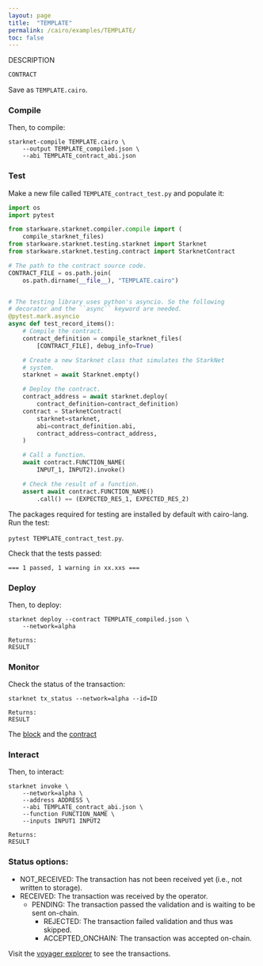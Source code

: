 ```yaml
---
layout: page
title:  "TEMPLATE"
permalink: /cairo/examples/TEMPLATE/
toc: false
---
```



DESCRIPTION

```sh
CONTRACT

```
Save as `TEMPLATE.cairo`.


### Compile

Then, to compile:
```
starknet-compile TEMPLATE.cairo \
    --output TEMPLATE_compiled.json \
    --abi TEMPLATE_contract_abi.json
```

### Test

Make a new file called `TEMPLATE_contract_test.py` and populate it:

```py
import os
import pytest

from starkware.starknet.compiler.compile import (
    compile_starknet_files)
from starkware.starknet.testing.starknet import Starknet
from starkware.starknet.testing.contract import StarknetContract

# The path to the contract source code.
CONTRACT_FILE = os.path.join(
    os.path.dirname(__file__), "TEMPLATE.cairo")


# The testing library uses python's asyncio. So the following
# decorator and the ``async`` keyword are needed.
@pytest.mark.asyncio
async def test_record_items():
    # Compile the contract.
    contract_definition = compile_starknet_files(
        [CONTRACT_FILE], debug_info=True)

    # Create a new Starknet class that simulates the StarkNet
    # system.
    starknet = await Starknet.empty()

    # Deploy the contract.
    contract_address = await starknet.deploy(
        contract_definition=contract_definition)
    contract = StarknetContract(
        starknet=starknet,
        abi=contract_definition.abi,
        contract_address=contract_address,
    )

    # Call a function.
    await contract.FUNCTION_NAME(
        INPUT_1, INPUT2).invoke()

    # Check the result of a function.
    assert await contract.FUNCTION_NAME()
        .call() == (EXPECTED_RES_1, EXPECTED_RES_2)
```

The packages required for testing are installed by default with cairo-lang.
Run the test:

`pytest TEMPLATE_contract_test.py`.

Check that the tests passed:
```
=== 1 passed, 1 warning in xx.xxs ===
```

### Deploy

Then, to deploy:
```
starknet deploy --contract TEMPLATE_compiled.json \
    --network=alpha

Returns:
RESULT
```

### Monitor

Check the status of the transaction:

```
starknet tx_status --network=alpha --id=ID

Returns:
RESULT
```
The [block](https://voyager.online/block/ID) and the
[contract](https://voyager.online/contract/ADDRESS)

### Interact

Then, to interact:


```
starknet invoke \
    --network=alpha \
    --address ADDRESS \
    --abi TEMPLATE_contract_abi.json \
    --function FUNCTION_NAME \
    --inputs INPUT1 INPUT2

Returns:
RESULT
```

### Status options:

- NOT_RECEIVED: The transaction has not been received yet (i.e., not written to storage).
- RECEIVED: The transaction was received by the operator.
    - PENDING: The transaction passed the validation and is waiting to be sent on-chain.
        - REJECTED: The transaction failed validation and thus was skipped.
        - ACCEPTED_ONCHAIN: The transaction was accepted on-chain.


Visit the [voyager explorer](https://voyager.online/) to see the transactions.